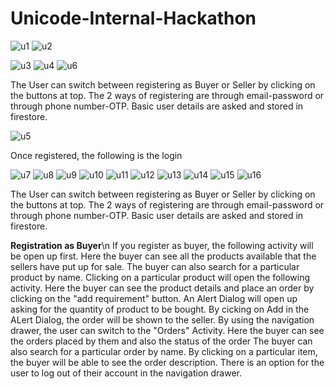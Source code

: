 # Unicode-Internal-Hackathon
![u1](https://user-images.githubusercontent.com/80092236/146875567-e95eb076-1624-49e6-9333-69da6ca0856f.jpg)            ![u2](https://user-images.githubusercontent.com/80092236/146875569-cd91fd7d-973d-47a2-a2b2-d9ca3aa8dd08.jpg)

![u3](https://user-images.githubusercontent.com/80092236/146875577-0390f01f-edf5-4244-928d-fcaca9838e55.jpg)            ![u4](https://user-images.githubusercontent.com/80092236/146875596-4cdff28d-5a92-498d-aa52-24031ccb520a.jpg)     ![u6](https://user-images.githubusercontent.com/80092236/146877723-d26fa82b-d9ec-4c57-84f6-2b5d72d9b1e6.jpg)


The User can switch between registering as Buyer or Seller by clicking on the buttons at top.
The 2 ways of registering are through email-password or through phone number-OTP.
Basic user details are asked and stored in firestore.


![u5](https://user-images.githubusercontent.com/80092236/146875604-9e5859d9-bf28-42b1-a860-56a017d78c3c.jpg)


Once registered, the following is the login


![u7](https://user-images.githubusercontent.com/80092236/146875613-35990c6f-ffbd-4466-b465-78cd9882c5a3.jpg)
![u8](https://user-images.githubusercontent.com/80092236/146875618-f3a40d77-59ad-4155-9057-3577cd7c04fc.jpg)
![u9](https://user-images.githubusercontent.com/80092236/146875626-45f8cae6-2521-44cd-8749-d3b24a1e74d8.jpg)
![u10](https://user-images.githubusercontent.com/80092236/146875727-de1bbc6b-685a-4667-aa9e-cb765f5230c2.jpg)
![u11](https://user-images.githubusercontent.com/80092236/146875729-e4d26e92-276c-4141-8206-330a4ea65ab2.jpg)
![u12](https://user-images.githubusercontent.com/80092236/146877406-ccd5dd54-1ca5-4d0c-b646-ff661c858943.jpg)
![u13](https://user-images.githubusercontent.com/80092236/146875650-9a6dd07d-f195-4ce4-b076-c5099d7ab0c2.jpg)
![u14](https://user-images.githubusercontent.com/80092236/146875655-e0ece36b-cf5b-4d45-b49d-a9c8fee160b7.jpg)
![u15](https://user-images.githubusercontent.com/80092236/146875658-2a268ff9-2654-4fe3-8af0-8c98f1e065aa.jpg)
![u16](https://user-images.githubusercontent.com/80092236/146875673-3f24611f-b2a1-4359-b86f-bb592a4c3e92.jpg)






The User can switch between registering as Buyer or Seller by clicking on the buttons at top.
The 2 ways of registering are through email-password or through phone number-OTP.
Basic user details are asked and stored in firestore.

<b>Registration as Buyer</b>\n
If you register as buyer, the following activity will be open up first.
Here the buyer can see all the products available that the sellers have put up for sale.
The buyer can also search for a particular product by name.
Clicking on a particular product will open the following activity.
Here the buyer can see the product details and place an order by clicking on the "add requirement" button.
An Alert Dialog will open up asking for the quantity of product to be bought.
By cicking on Add in the ALert Dialog, the order will be shown to the seller.
By using the navigation drawer, the user can switch to the "Orders" Activity.
Here the buyer can see the orders placed by them and also the status of the order
The buyer can also search for a particular order by name.
By clicking on a particular item, the buyer will be able to see the order description.
There is an option for the user to log out of their account in the navigation drawer.
